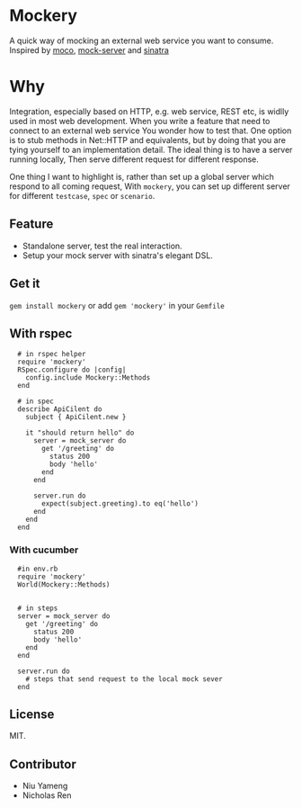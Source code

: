 # Mockery #
A quick way of mocking an external web service you want to consume.
Inspired by [moco](https://github.com/dreamhead/moco), [mock-server](https://github.com/djanowski/mock-server) and [sinatra](http://www.sinatrarb.com/)

# Why #
Integration, especially based on HTTP, e.g. web service, REST etc, is widlly used in most web development.
When you write a feature that need to connect to an external web service
You wonder how to test that. One option is to stub methods in Net::HTTP and equivalents, but by doing that you
are tying yourself to an implementation detail. The ideal thing is to have a server running locally, Then serve different request for different response.

One thing I want to highlight is, rather than set up a global server which respond to all coming request, With `mockery`, you can set up different server for different `testcase`, `spec` or `scenario`.

## Feature ##
+ Standalone server, test the real interaction.
+ Setup your mock server with sinatra's elegant DSL.

## Get it ##

`gem install mockery` or add `gem 'mockery'` in your `Gemfile`

## With rspec ##

```
  # in rspec helper
  require 'mockery'
  RSpec.configure do |config|
    config.include Mockery::Methods
  end

  # in spec
  describe ApiCilent do
    subject { ApiCilent.new }

    it "should return hello" do
      server = mock_server do
        get '/greeting' do
          status 200
          body 'hello'
        end
      end

      server.run do
        expect(subject.greeting).to eq('hello')
      end
    end
  end
```

### With cucumber ##

```
  #in env.rb
  require 'mockery'
  World(Mockery::Methods)


  # in steps
  server = mock_server do
    get '/greeting' do
      status 200
      body 'hello'
    end
  end

  server.run do
    # steps that send request to the local mock sever
  end
```

## License ##

MIT.

## Contributor

+ Niu Yameng
+ Nicholas Ren
